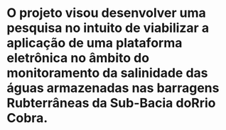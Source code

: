 #  O projeto visou desenvolver uma pesquisa no intuito de viabilizar a aplicação de uma plataforma eletrônica no âmbito do monitoramento da salinidade das águas armazenadas nas barragens Rubterrâneas da Sub-Bacia doRrio Cobra.

